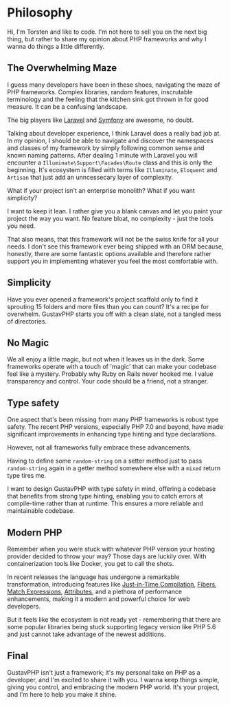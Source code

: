 # Philosophy

Hi, I'm Torsten and like to code. I'm not here to sell you on the next big thing, but rather to share my opinion about PHP frameworks and why I wanna do things a little differently.

## The Overwhelming Maze

I guess many developers have been in these shoes, navigating the maze of PHP frameworks. Complex libraries, random features, inscrutable terminology and the feeling that the kitchen sink got thrown in for good measure. It can be a confusing landscape.

The big players like [Laravel](https://laravel.com) and [Symfony](https://symfony.com) are awesome, no doubt.

Talking about developer experience, I think Laravel does a really bad job at. In my opinion, I should be able to navigate and discover the namespaces and classes of my framework by simply following common sense and known naming patterns. After dealing 1 minute with Laravel you will encounter a `Illuminate\Support\Facades\Route` class and this is only the beginning. It's ecosystem is filled with terms like `Illuminate`, `Eloquent` and `Artisan` that just add an unncessecary layer of complexity.

What if your project isn't an enterprise monolith? What if you want simplicity?

I want to keep it lean. I rather give you a blank canvas and let you paint your project the way you want. No feature bloat, no complexity - just the tools you need.

That also means, that this framework will not be the swiss knife for all your needs. I don't see this framework ever being shipped with an ORM because, honestly, there are some fantastic options available and therefore rather support you in implementing whatever you feel the most comfortable with.

## Simplicity

Have you ever opened a framework's project scaffold only to find it sprouting 15 folders and more files than you can count? It's a recipe for overwhelm. GustavPHP starts you off with a clean slate, not a tangled mess of directories.

## No Magic

We all enjoy a little magic, but not when it leaves us in the dark. Some frameworks operate with a touch of 'magic' that can make your codebase feel like a mystery. Probably why Ruby on Rails never hooked me. I value transparency and control. Your code should be a friend, not a stranger.

## Type safety

One aspect that's been missing from many PHP frameworks is robust type safety. The recent PHP versions, especially PHP 7.0 and beyond, have made significant improvements in enhancing type hinting and type declarations. 

However, not all frameworks fully embrace these advancements. 

Having to define some `random-string` on a setter method just to pass `random-string` again in a getter method somewhere else with a `mixed` return type tires me. 

I want to design GustavPHP with type safety in mind, offering a codebase that benefits from strong type hinting, enabling you to catch errors at compile-time rather than at runtime. This ensures a more reliable and maintainable codebase.

## Modern PHP

Remember when you were stuck with whatever PHP version your hosting provider decided to throw your way? Those days are luckily over. With containerization tools like Docker, you get to call the shots.

In recent releases the language has undergone a remarkable transformation, introducing features like [Just-in-Time Compilation](https://php.watch/versions/8.0/JIT), [Fibers](https://php.watch/versions/8.1/fibers), [Match Expressions](https://php.watch/versions/8.0/match-expression), [Attributes](https://php.watch/articles/php-attributes), and a plethora of performance enhancements, making it a modern and powerful choice for web developers.

But it feels like the ecosystem is not ready yet - remembering that there are some popular libraries being stuck supporting legacy version like PHP 5.6 and just cannot take advantage of the newest additions.

## Final

GustavPHP isn't just a framework; it's my personal take on PHP as a developer, and I'm excited to share it with you. I wanna keep things simple, giving you control, and embracing the modern PHP world. It's your project, and I'm here to help you make it shine.
